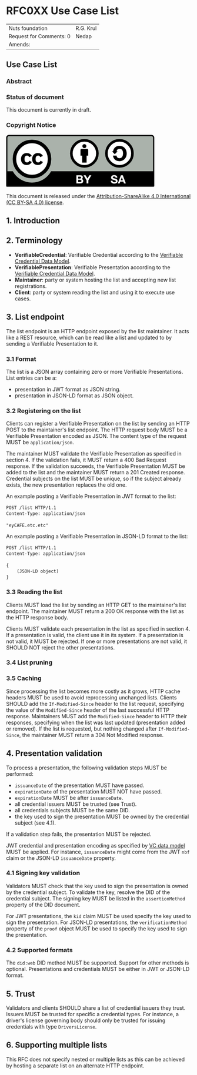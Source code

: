 # RFC0XX Use Case List

|                          |           |
|:-------------------------|:----------|
| Nuts foundation          | R.G. Krul |
| Request for Comments: 0  | Nedap     |
| Amends:                  |           |

## Use Case List

### Abstract

### Status of document

This document is currently in draft.

### Copyright Notice

![](../.gitbook/assets/license.png)

This document is released under the [Attribution-ShareAlike 4.0 International \(CC BY-SA 4.0\) license](https://creativecommons.org/licenses/by-sa/4.0/).

## 1.  Introduction

## 2. Terminology

* **VerifiableCredential**: Verifiable Credential according to the [Verifiable Credential Data Model](https://www.w3.org/TR/vc-data-model/).
* **VerifiablePresentation**: Verifiable Presentation according to the [Verifiable Credential Data Model](https://www.w3.org/TR/vc-data-model/).
* **Maintainer**: party or system hosting the list and accepting new list registrations.
* **Client**: party or system reading the list and using it to execute use cases.

## 3. List endpoint

The list endpoint is an HTTP endpoint exposed by the list maintainer.
It acts like a REST resource, which can be read like a list and updated to by sending a Verifiable Presentation to it.

### 3.1 Format

The list is a JSON array containing zero or more Verifiable Presentations.
List entries can be a:

- presentation in JWT format as JSON string.
- presentation in JSON-LD format as JSON object.

### 3.2 Registering on the list

Clients can register a Verifiable Presentation on the list by sending an HTTP POST to the maintainer's list endpoint.
The HTTP request body MUST be a Verifiable Presentation encoded as JSON. The content type of the request MUST be `application/json`.

The maintainer MUST validate the Verifiable Presentation as specified in section 4. If the validation fails, it MUST return a 400 Bad Request response.
If the validation succeeds, the Verifiable Presentation MUST be added to the list and the maintainer MUST return a 201 Created response.
Credential subjects on the list MUST be unique, so if the subject already exists, the new presentation replaces the old one. 

An example posting a Verifiable Presentation in JWT format to the list:

```http request
POST /list HTTP/1.1
Content-Type: application/json

"eyCAFE.etc.etc"
```

An example posting a Verifiable Presentation in JSON-LD format to the list:

```http request
POST /list HTTP/1.1
Content-Type: application/json

{
    (JSON-LD object)
}
```

### 3.3 Reading the list

Clients MUST load the list by sending an HTTP GET to the maintainer's list endpoint.
The maintainer MUST return a 200 OK response with the list as the HTTP response body.

Clients MUST validate each presentation in the list as specified in section 4.
If a presentation is valid, the client use it in its system. If a presentation is not valid, it MUST be rejected.
If one or more presentations are not valid, it SHOULD NOT reject the other presentations.

### 3.4 List pruning

### 3.5 Caching

Since processing the list becomes more costly as it grows, HTTP cache headers MUST be used to avoid reprocessing unchanged lists.
Clients SHOULD add the ``If-Modified-Since`` header to the list request, specifying the value of the ``Modified-Since`` header of the last successful HTTP response. 
Maintainers MUST add the ``Modified-Since`` header to HTTP their responses, specifying when the list was last updated (presentation added or removed).
If the list is requested, but nothing changed after ``If-Modified-Since``, the maintainer MUST return a 304 Not Modified response.

## 4. Presentation validation

To process a presentation, the following validation steps MUST be performed:

- ``issuanceDate`` of the presentation MUST have passed.
- ``expirationDate`` of the presentation MUST NOT have passed.
- ``expirationDate`` MUST be after ``issuanceDate``.
- all credential issuers MUST be trusted (see Trust). 
- all credentials subjects MUST be the same DID.
- the key used to sign the presentation MUST be owned by the credential subject (see 4.1).

If a validation step fails, the presentation MUST be rejected.

JWT credential and presentation encoding as specified by [VC data model](https://www.w3.org/TR/vc-data-model/#jwt-decoding) MUST be applied.
For instance, ``issuanceDate`` might come from the JWT ``nbf`` claim or the JSON-LD ``issuanceDate`` property.

### 4.1 Signing key validation

Validators MUST check that the key used to sign the presentation is owned by the credential subject.
To validate the key, resolve the DID of the credential subject.
The signing key MUST be listed in the ``assertionMethod`` property of the DID document.

For JWT presentations, the ``kid`` claim MUST be used specify the key used to sign the presentation.
For JSON-LD presentations, the ``verificationMethod`` property  of the ``proof`` object MUST be used to specify the key used to sign the presentation.

### 4.2 Supported formats

The ``did:web`` DID method MUST be supported. Support for other methods is optional.
Presentations and credentials MUST be either in JWT or JSON-LD format.

## 5. Trust

Validators and clients SHOULD share a list of credential issuers they trust.
Issuers MUST be trusted for specific a credential types.
For instance, a driver's license governing body should only be trusted for issuing credentials with type ``DriversLicense``.

## 6. Supporting multiple lists

This RFC does not specify nested or multiple lists as this can be achieved by hosting a separate list on an alternate HTTP endpoint.